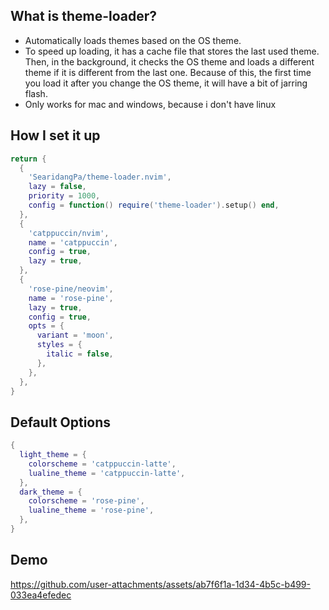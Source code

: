 ## What is theme-loader?
* Automatically loads themes based on the OS theme.
* To speed up loading, it has a cache file that stores the last used theme. Then, in the background, 
it checks the OS theme and loads a different theme if it is different from the last one. Because of this, the first time
you load it after you change the OS theme, it will have a bit of jarring flash.
* Only works for mac and windows, because i don't have linux


## How I set it up
```lua 
return {
  {
    'SearidangPa/theme-loader.nvim',
    lazy = false,
    priority = 1000,
    config = function() require('theme-loader').setup() end,
  },
  {
    'catppuccin/nvim',
    name = 'catppuccin',
    config = true,
    lazy = true,
  },
  {
    'rose-pine/neovim',
    name = 'rose-pine',
    lazy = true,
    config = true,
    opts = {
      variant = 'moon',
      styles = {
        italic = false,
      },
    },
  },
}
```

## Default Options

```lua
{
  light_theme = {
    colorscheme = 'catppuccin-latte',
    lualine_theme = 'catppuccin-latte',
  },
  dark_theme = {
    colorscheme = 'rose-pine',
    lualine_theme = 'rose-pine',
  },
}
```


## Demo 
https://github.com/user-attachments/assets/ab7f6f1a-1d34-4b5c-b499-033ea4efedec
